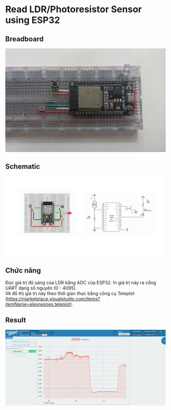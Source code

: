 # Read LDR/Photoresistor Sensor using ESP32

## Breadboard
![](https://github.com/Tungdeptraii/IoT-Project/blob/main/Images/breadboard.jpg?raw=true)

## Schematic

![](https://github.com/Tungdeptraii/IoT-Project/blob/main/Images/sche.png?raw=true)


## Chức năng
Đọc giá trị độ sáng của LDR bằng ADC của ESP32.
In giá trị này ra cổng UART dạng số nguyên (0 - 4095).\
Vẽ đồ thị giá trị này theo thời gian thực bằng công cụ Teleplot (https://marketplace.visualstudio.com/items?itemName=alexnesnes.teleplot).

## Result

![](https://github.com/Tungdeptraii/IoT-Project/blob/main/Images/teleplot.png?raw=true)